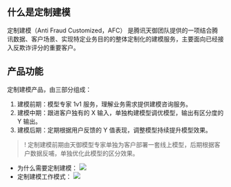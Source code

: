 ## 什么是定制建模
定制建模（Anti Fraud Customized，AFC） 是腾讯天御团队提供的一项结合腾讯数据、客户场景、实现特定业务目的的整体定制化的建模服务，主要面向已经接入反欺诈评分的重要客户。

## 产品功能
定制建模产品，由三部分组成：
1. 建模前期：模型专家 1v1 服务，理解业务需求提供建模咨询服务。
2. 建模中期：跟进客户独有的 X 输入，单独构建模型调优模型，输出有区分度的 Y 输出。
3. 建模后期：定期根据用户反馈的 Y 值表现，调整模型持续提升模型效果。

>! 定制建模前期由天御模型专家单独为客户部署一套线上模型，后期根据客户数据反哺，单独优化此模型的区分效果。

- 为什么需要定制建模：
![](https://main.qcloudimg.com/raw/be870be839afdf4db36b4dd0f25c97e7.png)
- 定制建模工作模式：
![](https://main.qcloudimg.com/raw/3036a60dc0a3c8c1b15157e34efa59d3.jpg)
 
 
 
